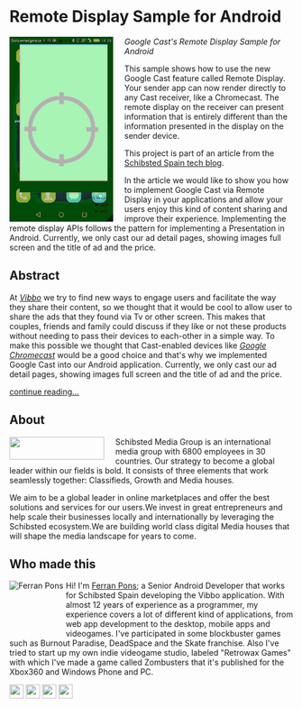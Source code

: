 Remote Display Sample for Android
=================

<img src="media/example_screen_video.gif" align="left" />
<img align="left" width="0" height="328px" hspace="10"/>

*Google Cast's Remote Display Sample for Android*


This sample shows how to use the new Google Cast feature called Remote Display. Your sender app can now render directly to any Cast receiver, like a Chromecast. 
The remote display on the receiver can present information that is entirely different than the information presented in the display on the sender device.

This project is part of an article from the <a href="http://tech.schibsted.es/">Schibsted Spain tech blog</a>.

In the article we would like to show you how to implement Google Cast via Remote Display in your applications and allow your users enjoy this kind of content sharing and improve their experience. Implementing the remote display APIs follows the pattern for implementing a Presentation in Android. Currently, we only cast our ad detail pages, showing images full screen and the title of ad and the price.


Abstract
--------

At [*Vibbo*](http://www.vibbo.com) we try to find new ways to engage users and facilitate the way they share their content, so we thought that it would be cool to allow user to share the ads that they found via Tv or other screen. This makes that couples, friends and family could discuss if they like or not these products without needing to pass their devices to each-other in a simple way. To make this possible we thought that Cast-enabled devices like [*Google Chromecast*](http://www.google.com/chromecast) would be a good choice and that's why we implemented Google Cast into our Android application. Currently, we only cast our ad detail pages, showing images full screen and the title of ad and the price.

[continue reading...](http://tech.schibsted.es/)


About
-----

<img src="http://www.schibsted.es/wp-content/uploads/2014/12/Schibsted-Spain.png" align="left" width="168px" height="40px"/>
<img align="left" width="0" height="45px" hspace="10"/>


Schibsted Media Group is an international media group with 6800 employees in 30 countries. Our strategy to become a global leader within our fields is bold. It consists of three elements that work seamlessly together: Classifieds, Growth and Media houses.

We aim to be a global leader in online marketplaces and offer the best solutions and services for our users.We invest in great entrepreneurs and help scale their businesses locally and internationally by leveraging the Schibsted ecosystem.We are building world class digital Media houses that will shape the media landscape for years to come.



Who made this
--------------

<a href="https://www.ferranpons.com"><img src="https://avatars3.githubusercontent.com/u/1225463?s=460&v=4" alt="Ferran Pons" align="left" height="100" width="100" /></a>

Hi! I'm <a href="http://www.ferranpons.com">Ferran Pons</a>; a Senior Android Developer that works for Schibsted Spain developing the Vibbo application. 
With almost 12 years of experience as a programmer, my experience covers a lot of different kind of applications, from web app development to the desktop, mobile apps and videogames. I've participated in some blockbuster games such as Burnout Paradise, DeadSpace and the Skate franchise. Also I've tried to start up my own indie videogame studio, labeled "Retrowax Games" with which I've made a game called Zombusters that it's published for the Xbox360 and Windows Phone and PC.
 
<a href="https://www.linkedin.com/in/ferranpons"><img src="http://icons.iconarchive.com/icons/sicons/basic-round-social/128/linkedin-icon.png" width="25px" height="25px" /></a>
<a href="https://plus.google.com/+FerranPonsSanchez"><img src="http://icons.iconarchive.com/icons/sicons/basic-round-social/128/google-plus-icon.png" width="25px" height="25px" /></a>
<a href="https://twitter.com/ponsaffair"><img src="http://icons.iconarchive.com/icons/sicons/basic-round-social/128/twitter-icon.png" width="25px" height="25px" /></a>
<a href="https://www.youtube.com/user/RetrowaxTV"><img src="http://icons.iconarchive.com/icons/sicons/basic-round-social/128/youtube-icon.png" width="25px" height="25px" /></a>

